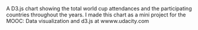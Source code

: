 A D3.js chart showing the total world cup attendances and the participating countries throughout the years.
I made this chart as a mini project for the MOOC: Data visualization and d3.js at  wwww.udacity.com

